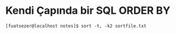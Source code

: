 # Kendi Çapında bir SQL ORDER BY
```console
[fuatsezer@localhost notes]$ sort -t, -k2 sortfile.txt
```
